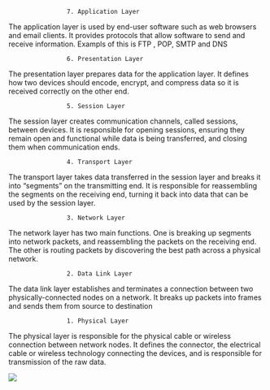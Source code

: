 					7. Application Layer
The application layer is used by end-user software such as web browsers and email clients. It provides protocols that allow software to send and receive information. Exampls of this is FTP , POP, SMTP and DNS

					6. Presentation Layer
The presentation layer prepares data for the application layer. It defines how two devices should encode, encrypt, and compress data so it is received correctly on the other end.

					5. Session Layer
The session layer creates communication channels, called sessions, between devices. It is responsible for opening sessions, ensuring they remain open and functional while data is being transferred, and closing them when communication ends.

					4. Transport Layer
The transport layer takes data transferred in the session layer and breaks it into “segments” on the transmitting end. It is responsible for reassembling the segments on the receiving end, turning it back into data that can be used by the session layer.

					3. Network Layer
The network layer has two main functions. One is breaking up segments into network packets, and reassembling the packets on the receiving end. The other is routing packets by discovering the best path across a physical network.

					2. Data Link Layer
The data link layer establishes and terminates a connection between two physically-connected nodes on a network. It breaks up packets into frames and sends them from source to destination

					1. Physical Layer
The physical layer is responsible for the physical cable or wireless connection between network nodes. It defines the connector, the electrical cable or wireless technology connecting the devices, and is responsible for transmission of the raw data.






![](OSI.png)